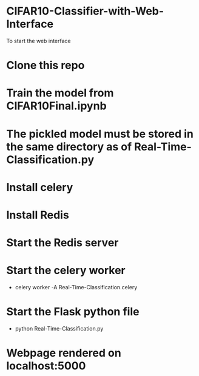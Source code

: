 # CIFAR10-Classifier-with-Web-Interface

To start the web interface
# Clone this repo
# Train the model from CIFAR10Final.ipynb
# The pickled model must be stored in the same directory as of Real-Time-Classification.py

# Install celery
# Install Redis

# Start the Redis server
# Start the celery worker 
  - celery worker -A Real-Time-Classification.celery
# Start the Flask python file
  - python Real-Time-Classification.py

# Webpage rendered on localhost:5000


